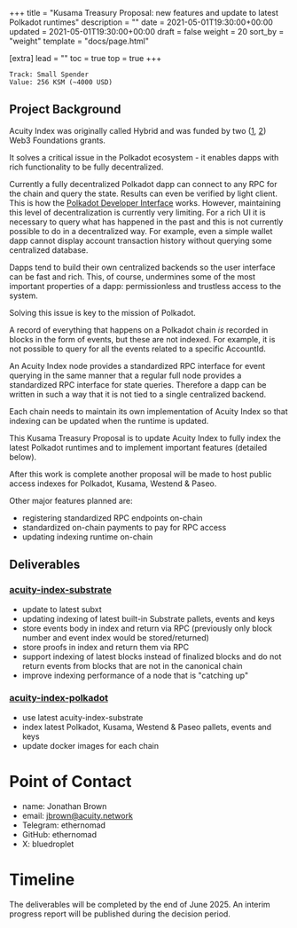 +++
title = "Kusama Treasury Proposal: new features and update to latest Polkadot runtimes"
description = ""
date = 2021-05-01T19:30:00+00:00
updated = 2021-05-01T19:30:00+00:00
draft = false
weight = 20
sort_by = "weight"
template = "docs/page.html"

[extra]
lead = ""
toc = true
top = true
+++

```
Track: Small Spender
Value: 256 KSM (~4000 USD)
```

## Project Background

Acuity Index was originally called Hybrid and was funded by two ([1](https://github.com/w3f/Grants-Program/blob/master/applications/hybrid.md), [2](https://github.com/w3f/Grants-Program/blob/master/applications/hybrid2.md)) Web3 Foundations grants.

It solves a critical issue in the Polkadot ecosystem - it enables dapps with rich functionality to be fully decentralized.

Currently a fully decentralized Polkadot dapp can connect to any RPC for the chain and query the state. Results can even be verified by light client. This is how the [Polkadot Developer Interface](https://polkadot.js.org/apps/) works. However, maintaining this level of decentralization is currently very limiting. For a rich UI it is necessary to query what has happened in the past and this is not currently possible to do in a decentralized way. For example, even a simple wallet dapp cannot display account transaction history without querying some centralized database.

Dapps tend to build their own centralized backends so the user interface can be fast and rich. This, of course, undermines some of the most important properties of a dapp: permissionless and trustless access to the system.

Solving this issue is key to the mission of Polkadot.

A record of everything that happens on a Polkadot chain _is_ recorded in blocks in the form of events, but these are not indexed. For example, it is not possible to query for all the events related to a specific AccountId.

An Acuity Index node provides a standardized RPC interface for event querying in the same manner that a regular full node provides a standardized RPC interface for state queries. Therefore a dapp can be written in such a way that it is not tied to a single centralized backend. 

Each chain needs to maintain its own implementation of Acuity Index so that indexing can be updated when the runtime is updated.

This Kusama Treasury Proposal is to update Acuity Index to fully index the latest Polkadot runtimes and to implement important features (detailed below). 

After this work is complete another proposal will be made to host public access indexes for Polkadot, Kusama, Westend & Paseo.

Other major features planned are:
* registering standardized RPC endpoints on-chain
* standardized on-chain payments to pay for RPC access
* updating indexing runtime on-chain


## Deliverables

### [acuity-index-substrate](https://github.com/acuity-network/acuity-index-substrate)
* update to latest subxt
* updating indexing of latest built-in Substrate pallets, events and keys
* store events body in index and return via RPC (previously only block number and event index would be stored/returned)
* store proofs in index and return them via RPC
* support indexing of latest blocks instead of finalized blocks and do not return events from blocks that are not in the canonical chain
* improve indexing performance of a node that is "catching up"

### [acuity-index-polkadot](https://github.com/acuity-network/acuity-index-polkadot)
* use latest acuity-index-substrate
* index latest Polkadot, Kusama, Westend & Paseo pallets, events and keys
* update docker images for each chain

# Point of Contact

* name: Jonathan Brown
* email: jbrown@acuity.network
* Telegram: ethernomad
* GitHub: ethernomad
* X: bluedroplet

# Timeline

The deliverables will be completed by the end of June 2025. An interim progress report will be published during the decision period.
